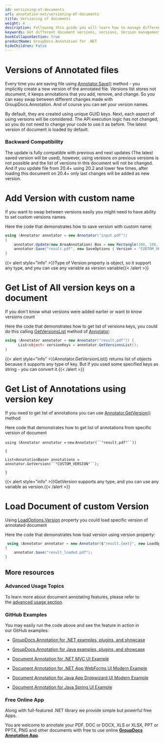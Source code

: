 ```yaml
---
id: versioning-of-documents
url: annotation-net/versioning-of-documents
title: Versioning of documents
weight: 4
description: Following this guide you will learn how to manage different versions of document using GroupDocs.Annotation for .NET API.
keywords: Get different document versions, versions, Version management
bookCollapseSection: true
productName: GroupDocs.Annotation for .NET
hideChildren: False
---
```

# Versions of Annotated files

Every time you are saving file using [Annotator.Save()](https://apireference.groupdocs.com/annotation/net/groupdocs.annotation/annotator/methods/save/index) method - you implicitly create a new version of the annotated file. Versions list stores not document, it keeps annotations that you add, remove, and change. So you can easy swap between different changes made with GroupDocs.Annotation. And of course you can set your version names.

By default, they are created using unique GUID keys. Next, each aspect of using versions will be considered. The API execution logic has not changed, so you do not need to change your code to use it as before. The latest version of document is loaded by default. 

### Backward Compatibility

The update is fully compatible with previous and next updates (The latest saved version will be used), however, using versions on previous versions is not possible and the list of versions in this document will not be changed. And If you update file from 20.4+ using 20.2 and lower few times, after loading this document on 20.4+ only last changes will be added as new version.

# Add Version with custom name

If you want to swap between versions easily you might need to have ability to set custom versions names.

  
Here the code that demonstrates how to save version with custom name:

```csharp
using (Annotator annotator = new Annotator("input.pdf"))
{
	annotator.Update(new AreaAnnotation{ Box = new Rectangle(100, 100, 100, 100) });
	annotator.Save("result.pdf", new SaveOptions { Version = "CUSTOM_VERSION" });
}
```

{{< alert style="info" >}}Type of Version property is object, so it support any type, and you can use any variable as version variable{{< /alert >}}

# Get List of All version keys on a document

If you don't know what versions were added earlier or want to know versions count 

Here the code that demonstrates how to get list of versions keys, you could do this calling [GetVersionsList](https://apireference.groupdocs.com/annotation/net/groupdocs.annotation/annotator/methods/getversionslist) method of [Annotator](https://apireference.groupdocs.com/annotation/net/groupdocs.annotation/annotator):

```csharp
using (Annotator annotator = new Annotator("result.pdf")) { 
      List<object> versionKeys = annotator.GetVersionsList();
}
```

{{< alert style="info" >}}Annotator.GetVersionList() returns list of objects because it supports any type of key. But if you used some specified keys as string - you can convert it.{{< /alert >}}

# Get List of Annotations using version key

If you need to get list of annotations you can use [Annotator.GetVersion()](https://apireference.groupdocs.com/annotation/net/groupdocs.annotation/annotator/methods/getversionslist) method

Here code that demonstrates how to get list of annotations from specific version of document

`using (Annotator annotator =` `new` `Annotator(``"result.pdf"``))`

`{`

`List<AnnotationBase> annotations = annotator.GetVersion(``"CUSTOM_VERSION"``);`

`}`

{{< alert style="info" >}}GetVersion supports any type, and you can use any variable as version.{{< /alert >}}

# Load Document of custom Version

Using [LoadOptions.Version](https://apireference.groupdocs.com/annotation/net/groupdocs.annotation.options/loadoptions/properties/version) property you could load specific version of annotated document

Here the code that demonstrates how load version using version property:

```csharp
 using (Annotator annotator = new Annotator($"result.{ext}", new LoadOptions { Version = "CUSTOM_VERSION" }))
{
	annotator.Save("result_loaded.pdf");
}
```

## More resources

### Advanced Usage Topics

To learn more about document annotating features, please refer to the [advanced usage section](Advanced%2Busage.html).

### GitHub Examples

You may easily run the code above and see the feature in action in our GitHub examples:

*   [GroupDocs.Annotation for .NET examples, plugins, and showcase](https://github.com/groupdocs-annotation/GroupDocs.Annotation-for-.NET)
    
*   [GroupDocs.Annotation for Java examples, plugins, and showcase](https://github.com/groupdocs-annotation/GroupDocs.Annotation-for-Java)
    
*   [Document Annotation for .NET MVC UI Example](https://github.com/groupdocs-annotation/GroupDocs.Annotation-for-.NET-MVC) 
    
*   [Document Annotation for .NET App WebForms UI Modern Example](https://github.com/groupdocs-annotation/GroupDocs.Annotation-for-.NET-WebForms)
    
*   [Document Annotation for Java App Dropwizard UI Modern Example](https://github.com/groupdocs-annotation/GroupDocs.Annotation-for-Java-Dropwizard)
    
*   [Document Annotation for Java Spring UI Example](https://github.com/groupdocs-annotation/GroupDocs.Annotation-for-Java-Spring)
    

### Free Online App

Along with full-featured .NET library we provide simple but powerful free Apps.

You are welcome to annotate your PDF, DOC or DOCX, XLS or XLSX, PPT or PPTX, PNG and other documents with free to use online **[GroupDocs Annotation App](https://products.groupdocs.app/annotation)**.
